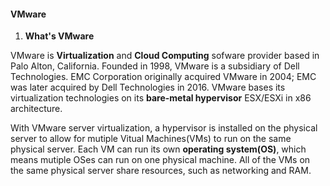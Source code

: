 #### VMware

1.  **What's VMware**

VMware is **Virtualization** and **Cloud Computing** sofware provider based in Palo Alton, California. 
Founded in 1998, VMware is a subsidiary of Dell Technologies. EMC Corporation originally acquired VMware in 2004; EMC was later acquired by Dell Technologies in 2016.
VMware bases its virtualization technologies on its **bare-metal hypervisor** ESX/ESXi in x86 architecture.

With VMware server virtualization, a hypervisor is installed on the physical server to allow for mutiple Vitual Machines(VMs) to run on the same physical server.
Each VM can run its own **operating system(OS)**, which means mutiple OSes can run on one physical machine. All of the VMs on the same physical server share resources, such as networking and RAM.

